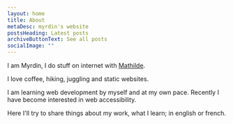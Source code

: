```yaml
---
layout: home
title: About
metaDesc: myrdin's website
postsHeading: Latest posts
archiveButtonText: See all posts
socialImage: ""
---
```

I am Myrdin, I do stuff on internet with [Mathilde](https://github.com/mthld).

I love coffee, hiking, juggling and static websites.

I am learning web development by myself and at my own pace. Recently I have become interested in web accessibility.

Here I'll try to share things about my work, what I learn; in english or french. 
